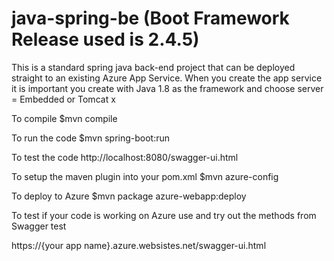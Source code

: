 # java-spring-be (Boot Framework Release used is 2.4.5)
This is a standard spring java back-end project that can be deployed straight to an existing Azure App Service.
When you create the app service it is important you create with Java 1.8 as the framework and choose server = Embedded or Tomcat x

To compile
$mvn compile

To run the code
$mvn spring-boot:run 

To test the code
http://localhost:8080/swagger-ui.html

To setup the maven plugin into your pom.xml
$mvn azure-config

To deploy to Azure
$mvn package azure-webapp:deploy

To test if your code is working on Azure use and try out the methods from Swagger test

https://{your app name}.azure.websistes.net/swagger-ui.html


